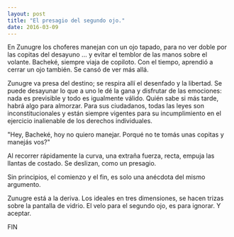```yaml
---
layout: post
title: "El presagio del segundo ojo."
date: 2016-03-09
---
```


En Zunugre los choferes manejan con un ojo tapado, para no ver doble por
las copitas del desayuno ... y evitar el temblor de las manos sobre el volante. Bacheké, siempre viaja de copiloto. Con el tiempo, aprendió a cerrar un ojo también. Se cansó de ver más allá. 

Zunugre va presa del destino; se respira allí el desenfado y la
libertad. Se puede desayunar lo que a uno le dé la gana y disfrutar de
las emociones: nada es previsible y todo es igualmente válido. Quién
sabe si más tarde, habrá algo para almorzar. Para sus ciudadanos, todas
las leyes son inconstitucionales y están siempre vigentes para su
incumplimiento en el ejercicio inalienable de los derechos individuales.

"Hey, Bacheké, hoy no quiero manejar. Porqué no te tomás unas copitas y manejás vos?"

Al recorrer rápidamente la curva, una extraña fuerza, recta, empuja las
llantas de costado. Se deslizan, como un presagio. 

Sin principios, el comienzo y el fin, es solo una anécdota del mismo
argumento. 

Zunugre está a la deriva.  Los ideales en tres dimensiones, se hacen
trizas sobre la pantalla de vidrio.  El velo para el segundo ojo, es
para ignorar. Y aceptar.

FIN
